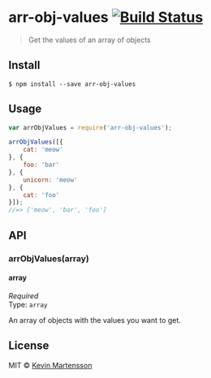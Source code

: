 # arr-obj-values [![Build Status](https://travis-ci.org/kevva/arr-obj-values.svg?branch=master)](https://travis-ci.org/kevva/arr-obj-values)

> Get the values of an array of objects


## Install

```
$ npm install --save arr-obj-values
```


## Usage

```js
var arrObjValues = require('arr-obj-values');

arrObjValues([{
	cat: 'meow'
}, {
	foo: 'bar'
}, {
	unicorn: 'meow'
}, {
	cat: 'foo'
}]);
//=> ['meow', 'bar', 'foo']
```


## API

### arrObjValues(array)

#### array

*Required*  
Type: `array`

An array of objects with the values you want to get.


## License

MIT © [Kevin Martensson](http://github.com/kevva)
